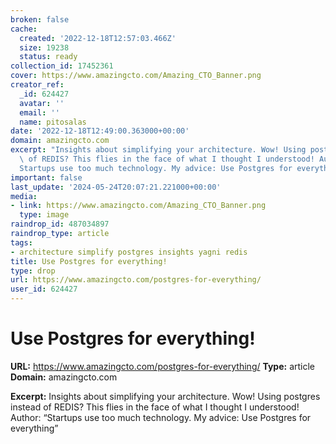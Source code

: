 ```yaml
---
broken: false
cache:
  created: '2022-12-18T12:57:03.466Z'
  size: 19238
  status: ready
collection_id: 17452361
cover: https://www.amazingcto.com/Amazing_CTO_Banner.png
creator_ref:
  _id: 624427
  avatar: ''
  email: ''
  name: pitosalas
date: '2022-12-18T12:49:00.363000+00:00'
domain: amazingcto.com
excerpt: "Insights about simplifying your architecture. Wow! Using postgres instead\
  \ of REDIS? This flies in the face of what I thought I understood! Author: \u201C\
  Startups use too much technology. My advice: Use Postgres for everything\u201D"
important: false
last_update: '2024-05-24T20:07:21.221000+00:00'
media:
- link: https://www.amazingcto.com/Amazing_CTO_Banner.png
  type: image
raindrop_id: 487034897
raindrop_type: article
tags:
- architecture simplify postgres insights yagni redis
title: Use Postgres for everything!
type: drop
url: https://www.amazingcto.com/postgres-for-everything/
user_id: 624427
---
```


# Use Postgres for everything!

**URL:** https://www.amazingcto.com/postgres-for-everything/
**Type:** article
**Domain:** amazingcto.com

**Excerpt:** Insights about simplifying your architecture. Wow! Using postgres instead of REDIS? This flies in the face of what I thought I understood! Author: “Startups use too much technology. My advice: Use Postgres for everything”

